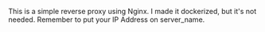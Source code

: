 This is a simple reverse proxy using Nginx. I made it dockerized, but it's not needed. Remember to put your IP Address on server_name.
